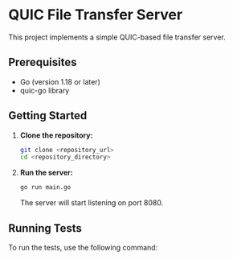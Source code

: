 # QUIC File Transfer Server

This project implements a simple QUIC-based file transfer server.

## Prerequisites

-   Go (version 1.18 or later)
-   quic-go library

## Getting Started

1.  **Clone the repository:**

    ```bash
    git clone <repository_url>
    cd <repository_directory>
    ```

2.  **Run the server:**

    ```bash
    go run main.go
    ```

    The server will start listening on port 8080.

## Running Tests

To run the tests, use the following command:

